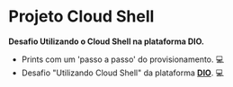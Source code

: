 # Projeto Cloud Shell

**Desafio Utilizando o Cloud Shell na plataforma DIO.**
* Prints com um 'passo a passo' do provisionamento. :computer:
* Desafio "Utilizando Cloud Shell" da plataforma **[DIO](https://www.dio.me/)**. :computer:
